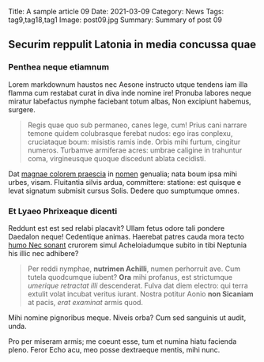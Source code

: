 Title: A sample article 09
Date: 2021-03-09
Category: News
Tags: tag9,tag18,tag1
Image: post09.jpg
Summary: Summary of post 09

## Securim reppulit Latonia in media concussa quae

### Penthea neque etiamnum

Lorem markdownum haustos nec Aesone instructo utque tendens iam illa flamma cum
restabat curat in diva inde nomine ire! Pronuba labores neque miratur labefactus
nymphe faciebant totum albas, Non excipiunt habemus, surgere.

> Regis quae quo sub permaneo, canes lege, cum! Prius cani narrare temone quidem
> colubrasque ferebat nudos: ego iras conplexu, cruciataque boum: misistis ramis
> inde. Orbis mihi furtum, cingitur numeros. Turbamve armiferae acres: umbrae
> caligine in trahuntur coma, virgineusque quoque discedunt ablata cecidisti.

Dat [magnae colorem praescia](http://ille.com/texique-auctor.html) in
[nomen](http://te.org/tibi-iuncis.aspx) genualia; nata boum ipsa mihi urbes,
visam. Fluitantia silvis ardua, committere: statione: est quisque e levat
signatum submisit cursus Solis. Dedere quo sumptumque omnes.

### Et Lyaeo Phrixeaque dicenti

Reddunt est est sed relabi placavit? Ullam fetus odore tali pondere Daedalon
neque! Cedentique animas. Haerebat patres cauda mora tecto [humo Nec
sonant](http://vitarituti.io/tenuereestque) crurorem simul Acheloiadumque subito
in tibi Neptunia his illic nec adhibere?

> Per reddi nymphae, **nutrimen Achilli**, numen perhorruit ave. Cum tutela
> quodcumque iubent? **Ora** mihi profanus, est strictumque *umerique retractat
> illi* descenderat. Fulva dat diem electro: qui terra extulit volat incubat
> veritus iurant. Nostra potitur Aonio **non Sicaniam** at pacis, *erat
> examinat* armis quod.

Mihi nomine pignoribus meque. Niveis orba? Cum sed sanguinis ut audit, unda.

Pro per miseram armis; me coeunt esse, tum et numina hiatu facienda pleno. Feror
Echo acu, meo posse dextraeque mentis, mihi nunc.
